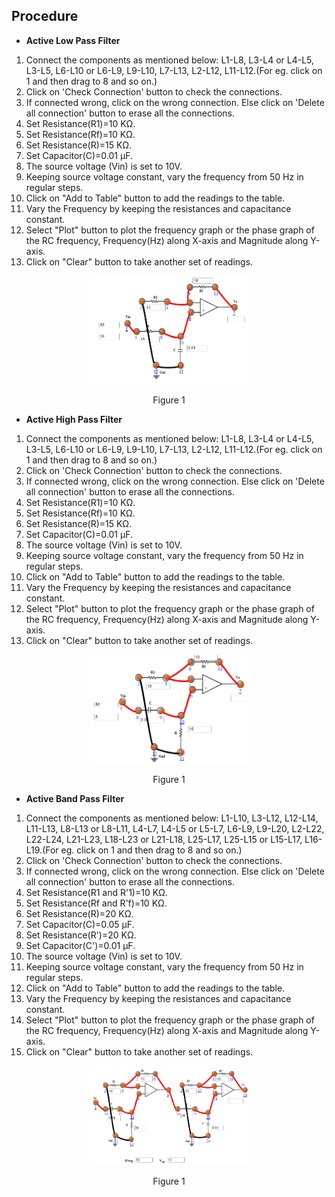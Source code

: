 ## Procedure

- **Active Low Pass Filter**
1. Connect the components as mentioned below:
L1-L8, L3-L4 or L4-L5, L3-L5, L6-L10 or L6-L9, L9-L10, L7-L13, L2-L12, L11-L12.(For eg. click on 1 and then drag to 8 and so on.)
2. Click on 'Check Connection' button to check the connections.
3. If connected wrong, click on the wrong connection. Else click on 'Delete all connection' button to erase all the connections.
4. Set Resistance(R1)=10 KΩ.
5. Set Resistance(Rf)=10 KΩ.
6. Set Resistance(R)=15 KΩ.
7. Set Capacitor(C)=0.01 µF.
8. The source voltage (Vin) is set to 10V.
9. Keeping source voltage constant, vary the frequency from 50 Hz in regular steps.
10. Click on "Add to Table" button to add the readings to the table.
11. Vary the Frequency by keeping the resistances and capacitance constant.
12. Select "Plot" button to plot the frequency graph or the phase graph of the RC frequency, Frequency(Hz) along X-axis and Magnitude along Y-axis.
13. Click on "Clear" button to take another set of readings.

<div align="center">
<img src="images/lowpass_prc.png" width="50%">
<p>Figure 1</p>
</div>

- **Active High Pass Filter**
1. Connect the components as mentioned below:
L1-L8, L3-L4 or L4-L5, L3-L5, L6-L10 or L6-L9, L9-L10, L7-L13, L2-L12, L11-L12.(For eg. click on 1 and then drag to 8 and so on.)
2. Click on 'Check Connection' button to check the connections.
3. If connected wrong, click on the wrong connection. Else click on 'Delete all connection' button to erase all the connections.
4. Set Resistance(R1)=10 KΩ.
5. Set Resistance(Rf)=10 KΩ.
6. Set Resistance(R)=15 KΩ.
7. Set Capacitor(C)=0.01 µF.
8. The source voltage (Vin) is set to 10V.
9. Keeping source voltage constant, vary the frequency from 50 Hz in regular steps.
10. Click on "Add to Table" button to add the readings to the table.
11. Vary the Frequency by keeping the resistances and capacitance constant.
12. Select "Plot" button to plot the frequency graph or the phase graph of the RC frequency, Frequency(Hz) along X-axis and Magnitude along Y-axis.
13. Click on "Clear" button to take another set of readings.

<div align="center">
<img src="images/highpass_prc.png" width="50%">
<p>Figure 1</p>
</div>


- **Active Band Pass Filter**
1. Connect the components as mentioned below:
L1-L10, L3-L12, L12-L14, L11-L13, L8-L13 or L8-L11, L4-L7, L4-L5 or L5-L7, L6-L9, L9-L20, L2-L22, L22-L24, L21-L23, L18-L23 or L21-L18, L25-L17, L25-L15 or L15-L17, L16-L19.(For eg. click on 1 and then drag to 8 and so on.)
2. Click on 'Check Connection' button to check the connections.
3. If connected wrong, click on the wrong connection. Else click on 'Delete all connection' button to erase all the connections.
4. Set Resistance(R1 and R'1)=10 KΩ.
5. Set Resistance(Rf and R'f)=10 KΩ.
6. Set Resistance(R)=20 KΩ.
7. Set Capacitor(C)=0.05 µF.
8. Set Resistance(R')=20 KΩ.
9. Set Capacitor(C')=0.01 µF.
10. The source voltage (Vin) is set to 10V.
11. Keeping source voltage constant, vary the frequency from 50 Hz in regular steps.
12. Click on "Add to Table" button to add the readings to the table.
13. Vary the Frequency by keeping the resistances and capacitance constant.
14. Select "Plot" button to plot the frequency graph or the phase graph of the RC frequency, Frequency(Hz) along X-axis and Magnitude along Y-axis.
15. Click on "Clear" button to take another set of readings.

<div align="center">
<img src="images/bandpass_prc.png" width="50%">
<p>Figure 1</p>
</div>
